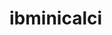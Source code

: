 <!--
 * @Author: xixi_
 * @Date: 2024-10-06 13:28:28
 * @LastEditors: xixi_
 * @LastEditTime: 2024-11-10 19:28:55
 * @FilePath: /libminicalci/README.md
 * Copyright (c) 2020-2024 by xixi_ , All Rights Reserved. 
-->

# ibminicalci